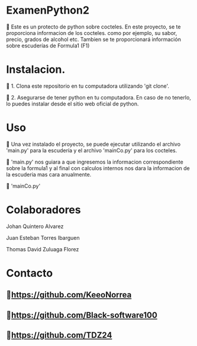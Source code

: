 # ExamenPython2

:notebook: Este es un protecto de python sobre cocteles. En este proyecto, se te proporciona informacion de los cocteles. como por ejemplo, su sabor, precio, grados de alcohol etc. Tambien se te proporcionará información sobre escuderías de Formula1 (F1)

# Instalacion.
:notebook: 1. Clona este repositorio en tu computadora utilizando 'git clone'.

:notebook: 2. Asegurarse de tener python en tu computadora. En caso de no tenerlo, lo puedes instalar desde el sitio web oficial de python.

# Uso
:notebook: Una vez instalado el proyecto, se puede ejecutar utilizando el archivo 'main.py' para la escudería y el archivo 'mainCo.py' para los cocteles.

:notebook: 'main.py' nos guiara a que ingresemos la informacion correspondiente sobre la formula1 y al final con calculos internos nos dara la informacion de la escuderia mas cara anualmente. 

:notebook: 'mainCo.py'

# Colaboradores
Johan Quintero Alvarez

Juan Esteban Torres Ibarguen

Thomas David Zuluaga Florez

# Contacto
## :bust_in_silhouette:https://github.com/KeeoNorrea

## :bust_in_silhouette:https://github.com/Black-software100


## :bust_in_silhouette:https://github.com/TDZ24
